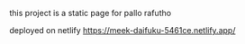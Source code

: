 this project is a static page for pallo rafutho

deployed on netlify
https://meek-daifuku-5461ce.netlify.app/
